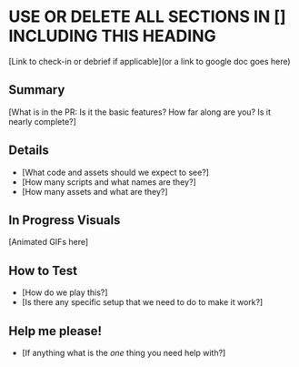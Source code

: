 <h1> USE OR DELETE ALL SECTIONS IN [] INCLUDING THIS HEADING </h1>

[Link to check-in or debrief if applicable](or a link to google doc goes here)

<h2>Summary</h2>
 
[What is in the PR: Is it the basic features? How far along are you? Is it nearly complete?]

<h2>Details</h2>

- [What code and assets should we expect to see?]
- [How many scripts and what names are they?]
- [How many assets and what are they?]

<h2>In Progress Visuals</h2>

\[Animated GIFs here]

<h2>How to Test</h2>

- [How do we play this?]
- [Is there any specific setup that we need to do to make it work?]

<h2>Help me please!</h2>

- [If anything what is the _one_ thing you need help with?]